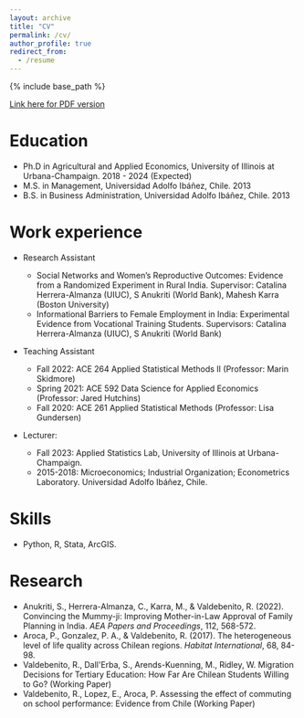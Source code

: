 ```yaml
---
layout: archive
title: "CV"
permalink: /cv/
author_profile: true
redirect_from:
  - /resume
---
```


{% include base_path %}

[Link here for PDF version](https://www.dropbox.com/scl/fi/5nogz09a3imk6m2osb52t/RValdebenito_CV_July2023.pdf?rlkey=22lj37abwg5bn240znn7xs49t&dl=0)

Education
======
* Ph.D in Agricultural and Applied Economics, University of Illinois at Urbana-Champaign. 2018 - 2024 (Expected)
* M.S. in Management, Universidad Adolfo Ibáñez, Chile. 2013
* B.S. in Business Administration, Universidad Adolfo Ibáñez, Chile. 2013

Work experience
======
* Research Assistant 
  * Social Networks and Women’s Reproductive Outcomes: Evidence from a Randomized Experiment in Rural India. Supervisor: Catalina Herrera-Almanza (UIUC), S Anukriti (World Bank), Mahesh Karra (Boston University)
  * Informational Barriers to Female Employment in India: Experimental Evidence from Vocational Training Students. Supervisors: Catalina Herrera-Almanza (UIUC), S Anukriti (World Bank)

* Teaching Assistant
  * Fall 2022: ACE 264 Applied Statistical Methods II (Professor: Marin Skidmore)    
  * Spring 2021: ACE 592 Data Science for Applied Economics (Professor: Jared Hutchins)
  * Fall 2020: ACE 261 Applied Statistical Methods (Professor: Lisa Gundersen)

* Lecturer:
  * Fall 2023: Applied Statistics Lab, University of Illinois at Urbana-Champaign.   
  * 2015-2018: Microeconomics; Industrial Organization; Econometrics Laboratory. Universidad Adolfo Ibáñez, Chile. 

Skills
======
* Python, R, Stata, ArcGIS. 

Research
======
* Anukriti, S., Herrera-Almanza, C., Karra, M., & Valdebenito, R. (2022). Convincing the Mummy-ji: Improving Mother-in-Law Approval of Family Planning in India. *AEA Papers and Proceedings*, 112,  568-572.
* Aroca, P., Gonzalez, P. A., & Valdebenito, R. (2017). The heterogeneous level of life quality across Chilean regions. *Habitat International*, 68, 84-98.
* Valdebenito, R., Dall'Erba, S., Arends-Kuenning, M., Ridley, W. Migration Decisions for Tertiary Education: How Far Are Chilean Students Willing to Go? (Working Paper)
* Valdebenito, R., Lopez, E., Aroca, P. Assessing the effect of commuting on school performance: Evidence from Chile (Working Paper)
